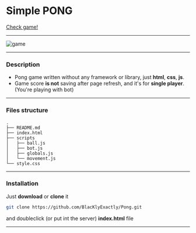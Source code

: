 # Simple PONG 
[Check game!]("https://google.com/")

---

![game](https://i.imgur.com/7PyZHNl.png)

---

### Description
- Pong game written without any framework or library, just **html**, **css**, **js**.
- Game score **is not** saving after page refresh, and it's for **single player**. (You're playing with bot)

---

### Files structure
```
.
├── README.md      
├── index.html     
├── scripts        
│   ├── ball.js    
│   ├── bot.js     
│   ├── globals.js 
│   └── movement.js
└── style.css
```

---

### Installation
Just **download** or **clone** it 
```bash
git clone https://github.com/BlacKlyExactly/Pong.git
``` 
and doubleclick (or put int the server) **index.html** file

---

